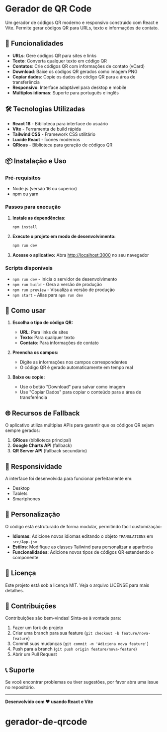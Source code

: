# Gerador de QR Code

Um gerador de códigos QR moderno e responsivo construído com React e Vite. Permite gerar códigos QR para URLs, texto e informações de contato.

## 🚀 Funcionalidades

- **URLs**: Gere códigos QR para sites e links
- **Texto**: Converta qualquer texto em código QR
- **Contatos**: Crie códigos QR com informações de contato (vCard)
- **Download**: Baixe os códigos QR gerados como imagem PNG
- **Copiar dados**: Copie os dados do código QR para a área de transferência
- **Responsivo**: Interface adaptável para desktop e mobile
- **Múltiplos idiomas**: Suporte para português e inglês

## 🛠️ Tecnologias Utilizadas

- **React 18** - Biblioteca para interface do usuário
- **Vite** - Ferramenta de build rápida
- **Tailwind CSS** - Framework CSS utilitário
- **Lucide React** - Ícones modernos
- **QRious** - Biblioteca para geração de códigos QR

## 📦 Instalação e Uso

### Pré-requisitos

- Node.js (versão 16 ou superior)
- npm ou yarn

### Passos para execução

1. **Instale as dependências:**
   ```bash
   npm install
   ```

2. **Execute o projeto em modo de desenvolvimento:**
   ```bash
   npm run dev
   ```

3. **Acesse o aplicativo:**
   Abra [http://localhost:3000](http://localhost:3000) no seu navegador

### Scripts disponíveis

- `npm run dev` - Inicia o servidor de desenvolvimento
- `npm run build` - Gera a versão de produção
- `npm run preview` - Visualiza a versão de produção
- `npm start` - Alias para `npm run dev`

## 🎯 Como usar

1. **Escolha o tipo de código QR:**
   - **URL**: Para links de sites
   - **Texto**: Para qualquer texto
   - **Contato**: Para informações de contato

2. **Preencha os campos:**
   - Digite as informações nos campos correspondentes
   - O código QR é gerado automaticamente em tempo real

3. **Baixe ou copie:**
   - Use o botão "Download" para salvar como imagem
   - Use "Copiar Dados" para copiar o conteúdo para a área de transferência

## 🌐 Recursos de Fallback

O aplicativo utiliza múltiplas APIs para garantir que os códigos QR sejam sempre gerados:

1. **QRious** (biblioteca principal)
2. **Google Charts API** (fallback)
3. **QR Server API** (fallback secundário)

## 📱 Responsividade

A interface foi desenvolvida para funcionar perfeitamente em:
- Desktop
- Tablets
- Smartphones

## 🔧 Personalização

O código está estruturado de forma modular, permitindo fácil customização:

- **Idiomas**: Adicione novos idiomas editando o objeto `TRANSLATIONS` em `src/App.jsx`
- **Estilos**: Modifique as classes Tailwind para personalizar a aparência
- **Funcionalidades**: Adicione novos tipos de códigos QR estendendo o componente

## 📄 Licença

Este projeto está sob a licença MIT. Veja o arquivo LICENSE para mais detalhes.

## 🤝 Contribuições

Contribuições são bem-vindas! Sinta-se à vontade para:

1. Fazer um fork do projeto
2. Criar uma branch para sua feature (`git checkout -b feature/nova-feature`)
3. Commit suas mudanças (`git commit -m 'Adiciona nova feature'`)
4. Push para a branch (`git push origin feature/nova-feature`)
5. Abrir um Pull Request

## 📞 Suporte

Se você encontrar problemas ou tiver sugestões, por favor abra uma issue no repositório.

---

**Desenvolvido com ❤️ usando React e Vite**
# gerador-de-qrcode
